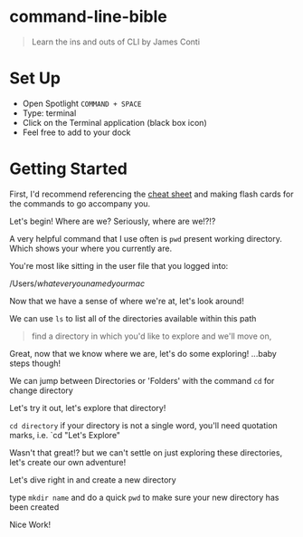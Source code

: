 # command-line-bible
> Learn the ins and outs of CLI by James Conti 

# Set Up

* Open Spotlight `COMMAND + SPACE`
* Type: terminal
* Click on the Terminal application (black box icon)
* Feel free to add to your dock


# Getting Started

First, I'd recommend referencing the [cheat sheet](#) and making flash cards for the commands to go accompany you.

Let's begin! Where are we? Seriously, where are we!?!? 

A very helpful command that I use often is `pwd` present working directory. Which shows your where you currently are.

You're most like sitting in the user file that you logged into:

/Users/_whateveryounamedyourmac_

Now that we have a sense of where we're at, let's look around!

We can use `ls` to list all of the directories available within this path

> find a directory in which you'd like to explore and we'll move on,

Great, now that we know where we are, let's do some exploring! ...baby steps though! 

We can jump between Directories or 'Folders' with the command `cd` for change directory

Let's try it out, let's explore that directory!

`cd directory` if your directory is not a single word, you'll need quotation marks, i.e. `cd "Let's Explore"

Wasn't that great!? but we can't settle on just exploring these directories, let's create our own adventure!

Let's dive right in and create a new directory

type `mkdir name` and do a quick `pwd` to make sure your new directory has been created

Nice Work!
